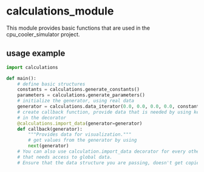 # calculations_module

This module provides basic functions that are used in the cpu_cooler_simulator project.

## usage example

```python
import calculations

def main():
    # define basic structures
    constants = calculations.generate_constants()
    parameters = calculations.generate_parameters()
    # initialize the generator, using real data
    generator = calculations.data_iterator(0.0, 0.0, 0.0, 0.0, constants, parameters)
    # create callback function, provide data that is needed by using keyword arguments
    # in the decorator
    @calculations.import_data(generator=generator)
    def callback(generator):
        """Provides data for visualization."""
        # get values from the generator by using
        next(generator)
    # You can also use calculation.import_data decorator for every other function
    # that needs access to global data.
    # Ensure that the data structure you are passing, doesn't get copied.
```
